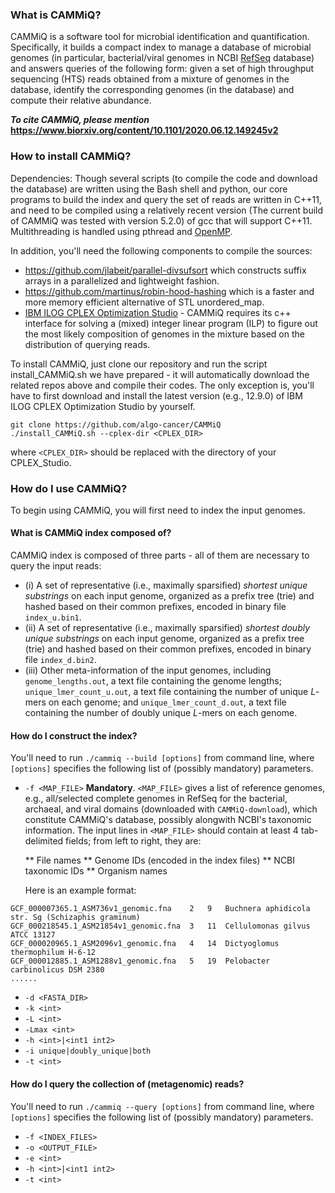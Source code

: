 ### What is CAMMiQ?

CAMMiQ is a software tool for microbial identification and quantification. Specifically, it builds a compact index to manage a database of microbial genomes (in particular, bacterial/viral genomes in NCBI [RefSeq](https://www.ncbi.nlm.nih.gov/refseq/) database) and answers queries of the following form: given a set of high throughput sequencing (HTS) reads obtained from a mixture of genomes in the database, identify the corresponding genomes (in the database) and compute their relative abundance.

**_To cite CAMMiQ, please mention_ https://www.biorxiv.org/content/10.1101/2020.06.12.149245v2** 

### How to install CAMMiQ?
Dependencies: Though several scripts (to compile the code and download the database) are written using the Bash shell and python, our core programs to build the index and query the set of reads are written in C++11, and need to be compiled using a relatively recent version (The current build of CAMMiQ was tested with version 5.2.0) of gcc that will support C++11. Multithreading is handled using pthread and [OpenMP](https://en.wikipedia.org/wiki/OpenMP).

In addition, you'll need the following components to compile the sources:
* https://github.com/jlabeit/parallel-divsufsort which constructs suffix arrays in a parallelized and lightweight fashion.
* https://github.com/martinus/robin-hood-hashing which is a faster and more memory efficient alternative of STL unordered_map.
* [IBM ILOG CPLEX Optimization Studio](https://www.ibm.com/products/ilog-cplex-optimization-studio) - CAMMiQ requires its c++ interface for solving a (mixed) integer linear program (ILP) to figure out the most likely composition of genomes in the mixture based on the distribution of querying reads. 

To install CAMMiQ, just clone our repository and run the script install_CAMMiQ.sh we have prepared - it will automatically download the related repos above and compile their codes. The only exception is, you'll have to first download and install the latest version (e.g., 12.9.0) of IBM ILOG CPLEX Optimization Studio by yourself.  
```
git clone https://github.com/algo-cancer/CAMMiQ
./install_CAMMiQ.sh --cplex-dir <CPLEX_DIR>
```
where ```<CPLEX_DIR>``` should be replaced with the directory of your CPLEX_Studio.

### How do I use CAMMiQ?
To begin using CAMMiQ, you will first need to index the input genomes. 

#### What is CAMMiQ index composed of?
CAMMiQ index is composed of three parts - all of them are necessary to query the input reads: 
* (i) A set of representative (i.e., maximally sparsified) *shortest unique substrings* on each input genome, organized as a prefix tree (trie) and hashed based on their common prefixes, encoded in binary file ```index_u.bin1```.
* (ii) A set of representative (i.e., maximally sparsified) *shortest doubly unique substrings* on each input genome, organized as a prefix tree (trie) and hashed based on their common prefixes, encoded in binary file ```index_d.bin2```.
* (iii) Other meta-information of the input genomes, including ```genome_lengths.out```, a text file containing the genome lengths; ```unique_lmer_count_u.out```, a text file containing the number of unique *L*-mers on each genome; and ```unique_lmer_count_d.out```, a text file containing the number of doubly unique *L*-mers on each genome.

#### How do I construct the index?
You'll need to run ```./cammiq --build [options]``` from command line, where ```[options]``` specifies the following list of (possibly mandatory) parameters.
* ```-f <MAP_FILE>``` **Mandatory**. ```<MAP_FILE>``` gives a list of reference genomes, e.g., all/selected complete genomes in RefSeq for the bacterial, archaeal, and viral domains (downloaded with ```CAMMiQ-download```), which constitute CAMMiQ's database, possibly alongwith NCBI's taxonomic information. The input lines in ```<MAP_FILE>``` should contain at least 4 tab-delimited fields; from left to right, they are: 

  ** File names
  ** Genome IDs (encoded in the index files)
  ** NCBI taxonomic IDs
  ** Organism names
  
  Here is an example format:
``` GCF_000010525.1_ASM1052v1_genomic.fna	1	7	Azorhizobium caulinodans ORS 571
GCF_000007365.1_ASM736v1_genomic.fna	2	9	Buchnera aphidicola str. Sg (Schizaphis graminum)
GCF_000218545.1_ASM21854v1_genomic.fna	3	11	Cellulomonas gilvus ATCC 13127
GCF_000020965.1_ASM2096v1_genomic.fna	4	14	Dictyoglomus thermophilum H-6-12
GCF_000012885.1_ASM1288v1_genomic.fna	5	19	Pelobacter carbinolicus DSM 2380
......
```

* ```-d <FASTA_DIR>```
* ```-k <int>```
* ```-L <int>```
* ```-Lmax <int>```
* ```-h <int>|<int1 int2>```
* ```-i unique|doubly_unique|both```
* ```-t <int>```

#### How do I query the collection of (metagenomic) reads?
You'll need to run ```./cammiq --query [options]``` from command line, where ```[options]``` specifies the following list of (possibly mandatory) parameters.
* ```-f <INDEX_FILES>```
* ```-o <OUTPUT_FILE>```
* ```-e <int>```
* ```-h <int>|<int1 int2>```
* ```-t <int>```
